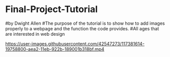 # Final-Project-Tutorial
#by Dwight Allen
#The purpose of the tutorial is to show how to add images properly to a webpage and the function the code provides.
#All ages that are interested in web design


https://user-images.githubusercontent.com/42547273/117381614-19758800-aea2-11eb-922b-189001b318bf.mp4
